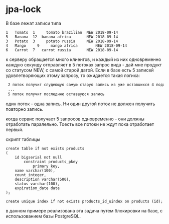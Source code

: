 # jpa-lock

В базе лежат записи типа
```
1	Tomato	1	  tomato brazilian	NEW	2018-09-14
5	Banana	12	banana africa	    NEW	2018-09-14
3	Potato	3	  potato russia	    NEW	2018-09-14
4	Mango	  9  	mango africa	    NEW	2018-09-14
6	Carrot	7 	carrot russia	    NEW	2018-09-14
```

к серверу обращается много клиентов, и каждый из них одновременно каждую секунду отправляет в 5 потоках запрос вида - дай мне продукт 
со статусом NEW, с самой старой датой. Если в базе есть 5 записей удовлетворяющих этому запросу, то ожидается такая логика:

```1 поток получит одну самую старую запись из этих 5 подходящих
 2 поток получит слудеющую самую старую запись из уже оставшихся 4 подходящих
 ...
 5 поток получит последнюю оставшуюся запись
 ```

один поток - одна запись. Ни один другой поток не должен получить повторно запись.

когда сервис получает 5 запросов одновременно - они должны отработать паралельно. Тоесть все потоки не ждут пока отработает первый.


скрипт таблицы
```
create table if not exists products
(
	id bigserial not null
		constraint products_pkey
			primary key,
	name varchar(100),
	count integer,
	description varchar(500),
	status varchar(100),
	expiration_date date
);

create unique index if not exists products_id_uindex on products (id);
```

в данном примере реализована эта задача путем блокировки на базе, с использованием базы  PostgreSQL. 
